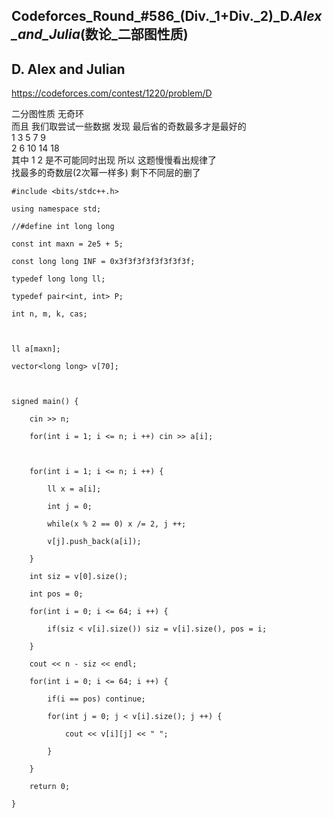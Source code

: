 ## Codeforces_Round_#586_(Div._1+Div._2)_D._Alex_and_Julia_(数论_二部图性质)

## D. Alex and Julian

<https://codeforces.com/contest/1220/problem/D>

二分图性质 无奇环  
而且 我们取尝试一些数据 发现 最后省的奇数最多才是最好的  
1 3 5 7 9  
2 6 10 14 18  
其中 1 2 是不可能同时出现 所以 这题慢慢看出规律了  
找最多的奇数层(2次幂一样多) 剩下不同层的删了

    
    
    #include <bits/stdc++.h>
    using namespace std;
    //#define int long long
    const int maxn = 2e5 + 5;
    const long long INF = 0x3f3f3f3f3f3f3f3f;
    typedef long long ll;
    typedef pair<int, int> P;
    int n, m, k, cas;
    
    ll a[maxn];
    vector<long long> v[70];
    
    signed main() {
    	cin >> n;
    	for(int i = 1; i <= n; i ++) cin >> a[i];
    
    	for(int i = 1; i <= n; i ++) {
    		ll x = a[i];
    		int j = 0;
    		while(x % 2 == 0) x /= 2, j ++;
    		v[j].push_back(a[i]);
    	}
    	int siz = v[0].size();
    	int pos = 0;
    	for(int i = 0; i <= 64; i ++) {
    		if(siz < v[i].size()) siz = v[i].size(), pos = i;
    	}
    	cout << n - siz << endl;
    	for(int i = 0; i <= 64; i ++) {
    		if(i == pos) continue;
    		for(int j = 0; j < v[i].size(); j ++) {
    			cout << v[i][j] << " ";
    		}
    	}
    	return 0;
    }
    

